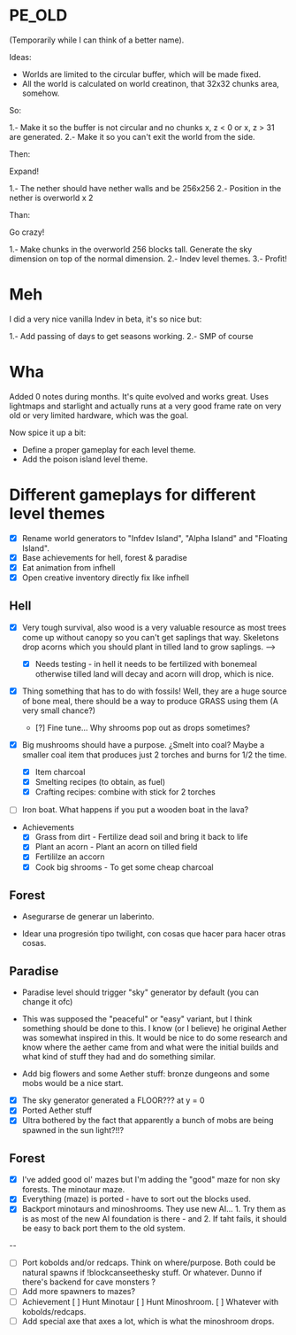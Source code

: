 # PE_OLD

(Temporarily while I can think of a better name).

Ideas:

- Worlds are limited to the circular buffer, which will be made fixed.
- All the world is calculated on world creatinon, that 32x32 chunks area, somehow.

So:

1.- Make it so the buffer is not circular and no chunks x, z < 0 or x, z > 31 are generated.
2.- Make it so you can't exit the world from the side.

Then:

Expand!

1.- The nether should have nether walls and be 256x256
2.- Position in the nether is overworld x 2

Than:

Go crazy!

1.- Make chunks in the overworld 256 blocks tall. Generate the sky dimension on top of the normal dimension.
2.- Indev level themes.
3.- Profit!

# Meh

I did a very nice vanilla Indev in beta, it's so nice but:

1.- Add passing of days to get seasons working.
2.- SMP of course

# Wha

Added 0 notes during months. It's quite evolved and works great. Uses lightmaps and starlight and actually runs at a very good frame rate on very old or very limited hardware, which was the goal.

Now spice it up a bit:

* Define a proper gameplay for each level theme.
* Add the poison island level theme.

# Different gameplays for different level themes

* [X] Rename world generators to "Infdev Island", "Alpha Island" and "Floating Island".
* [X] Base achievements for hell, forest & paradise
* [X] Eat animation from infhell
* [X] Open creative inventory directly fix like infhell

## Hell

* [X] Very tough survival, also wood is a very valuable resource as most trees come up without canopy so you can't get saplings that way. Skeletons drop acorns which you should plant in tilled land to grow saplings. --> 
	* [X] Needs testing - in hell it needs to be fertilized with bonemeal otherwise tilled land will decay and acorn will drop, which is nice.

* [X] Thing something that has to do with fossils! Well, they are a huge source of bone meal, there should be a way to produce GRASS using them (A very small chance?) 
	* [?] Fine tune... Why shrooms pop out as drops sometimes?

* [X] Big mushrooms should have a purpose. ¿Smelt into coal? Maybe a smaller coal item that produces just 2 torches and burns for 1/2 the time.
	* [X] Item charcoal
	* [X] Smelting recipes (to obtain, as fuel)
	* [X] Crafting recipes: combine with stick for 2 torches

* [ ] Iron boat. What happens if you put a wooden boat in the lava?

* Achievements
	* [X] Grass from dirt - Fertilize dead soil and bring it back to life
	* [X] Plant an acorn - Plant an acorn on tilled field
	* [X] Fertililze an accorn
	* [X] Cook big shrooms - To get some cheap charcoal

## Forest

* Asegurarse de generar un laberinto.

* Idear una progresión tipo twilight, con cosas que hacer para hacer otras cosas.

## Paradise

* Paradise level should trigger "sky" generator by default (you can change it ofc)

* This was supposed the "peaceful" or "easy" variant, but I think something should be done to this. I know (or I believe) he original Aether was somewhat inspired in this. It would be nice to do some research and know where the aether came from and what were the initial builds and what kind of stuff they had and do something similar.

* Add big flowers and some Aether stuff: bronze dungeons and some mobs would be a nice start.

* [X] The sky generator generated a FLOOR??? at y = 0
* [X] Ported Aether stuff
* [X] Ultra bothered by the fact that apparently a bunch of mobs are being spawned in the sun light?!!?

## Forest

* [X] I've added good ol' mazes but I'm adding the "good" maze for non sky forests. The minotaur maze.
* [X] Everything (maze) is ported - have to sort out the blocks used. 
* [X] Backport minotaurs and minoshrooms. They use new AI... 1. Try them as is as most of the new AI foundation is there - and 2. If taht fails, it should be easy to back port them to the old system.

--

* [ ] Port kobolds and/or redcaps. Think on where/purpose. Both could be natural spawns if !blockcanseethesky stuff. Or whatever. Dunno if there's backend for cave monsters ?
* [ ] Add more spawners to mazes?
* [ ] Achievement
	[ ] Hunt Minotaur
	[ ] Hunt Minoshroom.
	[ ] Whatever with kobolds/redcaps.
* [ ] Add special axe that axes a lot, which is what the minoshroom drops.